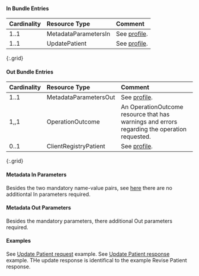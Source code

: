 #### In Bundle Entries

Cardinality | Resource Type | Comment
:---|:---|:---
1..1 | MetadataParametersIn | See [profile](StructureDefinition-bc-metadata-parameters-in.html).
1..1 | UpdatePatient | See [profile](StructureDefinition-bc-update-patient.html).
{:.grid}

#### Out Bundle Entries

Cardinality | Resource Type | Comment
:---|:---|:---
1..1 | MetadataParametersOut | See [profile](StructureDefinition-bc-metadata-parameters-out.html).
1,,1 | OperationOutcome | An OperationOutcome resource that has warnings and errors regarding the operation requested.
0..1 | ClientRegistryPatient | See [profile](StructureDefinition-bc-patient.html).
{:.grid}

#### Metadata In Parameters

Besides the two mandatory name-value pairs, see [here](StructureDefinition-bc-metadata-parameters-in.html) there are no additiontal In parameters required.

#### Metadata Out Parameters

Besides the mandatory parameters, there additional Out parameters required.

#### Examples

See [Update Patient request](Bundle-Bundle-UpdatePatient-Request-Example.html) example.
See [Update Patient response](Bundle-Bundle-UpdatePatient-Response-Example.html)
example.  THe update response is identifical to the example Revise Patient response.
